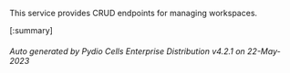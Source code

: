 






This service provides CRUD endpoints for managing workspaces.

[:summary]

###### Auto generated by Pydio Cells Enterprise Distribution v4.2.1 on 22-May-2023
